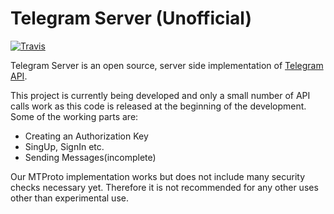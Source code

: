 # Telegram Server (Unofficial)

[![Travis](https://travis-ci.org/aykutalparslan/Telegram-Server.svg)](https://travis-ci.org/aykutalparslan/Telegram-Server)

Telegram Server is an open source, server side implementation of [Telegram API].

This project is currently being developed and only a small number of API calls work as this code is released at the beginning of the development. Some of the working parts are:

  - Creating an Authorization Key
  - SingUp, SignIn etc.
  - Sending Messages(incomplete)

Our MTProto implementation works but does not include many security checks necessary yet. Therefore it is not recommended for any other uses other than experimental use.

   [Telegram API]: <https://core.telegram.org/api>